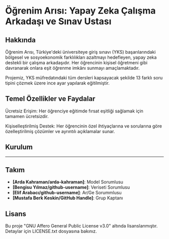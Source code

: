# Öğrenim Arısı: Yapay Zeka Çalışma Arkadaşı ve Sınav Ustası

## Hakkında

Öğrenim Arısı, Türkiye'deki üniversiteye giriş sınavı (YKS) başarılarındaki bölgesel ve sosyoekonomik farklılıkları azaltmayı hedefleyen, yapay zeka destekli bir çalışma arkadaşıdır. Her öğrencinin kişisel öğretmeni gibi davranarak onlara eşit öğrenme imkânı sunmayı amaçlamaktadır.

Projemiz, YKS müfredatındaki tüm dersleri kapsayacak şekilde 13 farklı soru tipini çözmek üzere ince ayar yapılarak eğitilmiştir.

## Temel Özellikler ve Faydalar

Ücretsiz Erişim: Her öğrenciye eğitimde fırsat eşitliği sağlamak için tamamen ücretsizdir.

Kişiselleştirilmiş Destek: Her öğrencinin özel ihtiyaçlarına ve sorularına göre özelleştirilmiş çözümler ve ayrıntılı açıklamalar sunar.

## Kurulum

---

## Takım

*   **[Arda Kahraman/arda-kahraman]**: Model Sorumlusu
*   **[Bengisu Yılmaz/github-username]**: Veriseti Sorumlusu
*   **[Elif Arabacı/github-username]**: Ar/Ge Sorummlusu
*   **[Mustafa Berk Keskin/GitHub Handle]**: Grup Kaptanı

## Lisans

Bu proje "GNU Affero General Public License v3.0" altında lisanslanmıştır. Detaylar için LICENSE.txt dosyasına bakınız.
